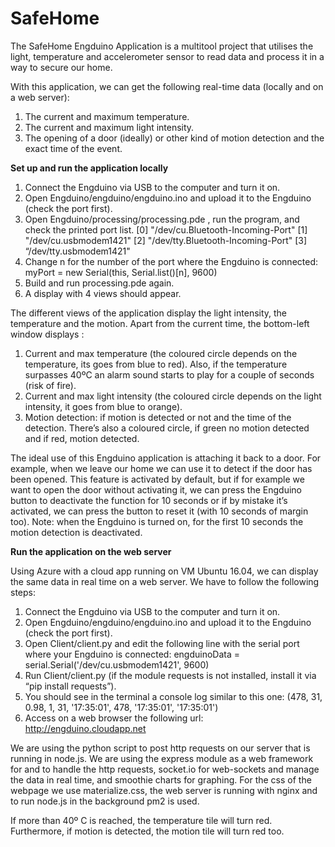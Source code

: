 # SafeHome
The SafeHome Engduino Application is a multitool project that utilises the light, temperature and accelerometer sensor to read data and process it in a way to secure our home.

With this application, we can get the following real-time data (locally and on a web server):

1. The current and maximum temperature.
2. The current and maximum light intensity.
3. The opening of a door (ideally) or other kind of motion detection and the exact time of the event.

**Set up and run the application locally**

1. Connect the Engduino via USB to the computer and turn it on.
2. Open Engduino/engduino/engduino.ino and upload it to the Engduino (check the port first).
3. Open Engduino/processing/processing.pde , run the program, and check the printed port list.
       [0] "/dev/cu.Bluetooth-Incoming-Port"
       [1] "/dev/cu.usbmodem1421"
       [2] "/dev/tty.Bluetooth-Incoming-Port"
       [3] “/dev/tty.usbmodem1421"
4. Change n for the number of the port where the Engduino is connected: myPort = new Serial(this, Serial.list()[n], 9600)
5. Build and run processing.pde again.
6. A display with 4 views should appear.

The different views of the application display the light intensity, the temperature and the motion. Apart from the current time, the bottom-left  window displays :

1. Current and max temperature (the coloured circle depends on the temperature, its goes from blue to red). Also, if the temperature surpasses 40ºC an alarm sound starts to play for a couple of seconds (risk of fire).
2. Current and max light intensity (the coloured circle depends on the light intensity, it goes from blue to orange).
3. Motion detection: if motion is detected or not and the time of the detection. There’s also a coloured circle, if green no motion detected and if red, motion detected.

The ideal use of this Engduino application is attaching it back to a door. For example, when we leave our home we can use it to detect if the door has been opened. This feature is activated by default, but if for example we want to open the door without activating it, we can press the Engduino button to deactivate the function for 10 seconds or if by mistake it’s activated, we can press the button to reset it (with 10 seconds of margin too). Note: when the Engduino is turned on, for the first 10 seconds the motion detection is deactivated.

**Run the application on the web server**

Using Azure with a cloud app running on VM Ubuntu 16.04, we can display the same data in real time on a web server. We have to follow the following steps:

1. Connect the Engduino via USB to the computer and turn it on.
2. Open Engduino/engduino/engduino.ino and upload it to the Engduino (check the port first).
3. Open Client/client.py and edit the following line with the serial port where your Engduino is
connected:
     engduinoData = serial.Serial('/dev/cu.usbmodem1421', 9600)
4. Run Client/client.py (if the module requests is not installed, install it via “pip install requests”).
5. You should see in the terminal a console log similar to this one:
             (478, 31, 0.98, 1, 31, '17:35:01', 478, '17:35:01', '17:35:01')
6. Access on a web browser the following url: http://engduino.cloudapp.net

We are using the python script to post http requests on our server that is running in node.js. We are using the express module as a web framework for and to handle the http requests, socket.io for web-sockets and manage the data in real time, and smoothie charts for graphing. For the css of the webpage we use materialize.css, the web server is running with nginx and to run node.js in the background pm2 is used.

If more than 40º C is reached, the temperature tile will turn red. Furthermore, if motion is detected, the motion tile will turn red too.
